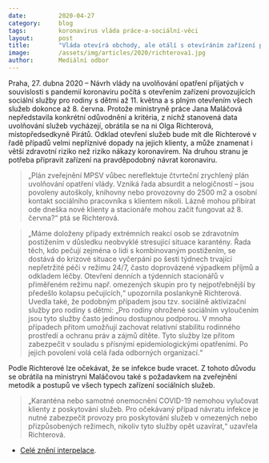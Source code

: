 ```yaml
---
date:         2020-04-27
category:     blog
tags:         koronavirus vláda práce-a-sociální-věci
layout:       post
title:        "Vláda otevírá obchody, ale otálí s otevíráním zařízení poskytujících sociální služby. Jak zabezpečíte jejich provoz v budoucnu, ptá se pirátka Richterová"
image:        /assets/img/articles/2020/richterova1.jpg
author:       Mediální odbor
--- 
```



Praha, 27. dubna 2020 – Návrh vlády na uvolňování opatření přijatých v souvislosti s pandemií koronaviru počítá s otevřením zařízení provozujících sociální služby pro rodiny s dětmi až 11. května a s plným otevřením všech služeb dokonce až 8. června. Protože ministryně práce Jana Maláčová nepředstavila konkrétní odůvodnění a kritéria, z nichž stanovená data uvolňování služeb vycházejí, obrátila se na ni Olga Richterová, místopředsedkyně Pirátů. Odklad otevření služeb bude mít dle Richterové v řadě případů velmi nepříznivé dopady na jejich klienty, a může znamenat i větší zdravotní riziko než riziko nákazy koronavirem. Na druhou stranu je potřeba připravit zařízení na pravděpodobný návrat koronaviru.

> „Plán zveřejnění MPSV vůbec nereflektuje čtvrteční zrychlený plán uvolňování opatření vlády. Vzniká řada absurdit a nelogičností – jsou povoleny autoškoly, knihovny nebo provozovny do 2500 m2 a osobní kontakt sociálního pracovníka s klientem nikoli. Lázně mohou přibírat ode dneška nové klienty a stacionáře mohou začít fungovat až 8. června?“ ptá se Richterová.

> „Máme doloženy případy extrémních reakcí osob se zdravotním postižením v důsledku neobvyklé stresující situace karantény. Řada těch, kdo pečují zejména o lidi s kombinovaným postižením, se dostává do krizové situace vyčerpání po šesti týdnech trvající nepřetržité péči v režimu 24/7, často doprovázené výpadkem příjmů a odkladem léčby. Otevření denních a týdenních stacionářů v přiměřeném režimu např. omezených skupin pro ty nejpotřebnější by předešlo kolapsu pečujících,“ upozornila poslankyně Richterová. Uvedla také, že podobným případem jsou tzv. sociálně aktivizační služby pro rodiny s dětmi: „Pro rodiny ohrožené sociálním vyloučením jsou tyto služby často jedinou dostupnou podporou. V mnoha případech přitom umožňují zachovat relativní stabilitu rodinného prostředí a ochranu práv a zájmů dítěte. Tyto služby lze přitom zabezpečit v souladu s přísnými epidemiologickými opatřeními. Po jejich povolení volá celá řada odborných organizací.“

Podle Richterové lze očekávat, že se infekce bude vracet. Z tohoto důvodu se obrátila na ministryni Maláčovou také s požadavkem na zveřejnění metodik a postupů ve všech typech zařízení sociálních služeb.

> „Karanténa nebo samotné onemocnění COVID-19 nemohou vylučovat klienty z poskytování služeb. Pro očekávaný případ návratu infekce je nutné zabezpečit provozy pro poskytování služeb v omezených nebo přizpůsobených režimech, nikoliv tyto služby opět uzavírat,“ uzavřela Richterová.

 
* [Celé znění interpelace](https://pirati.cz/assets/pdf/interpelace-uvolnovani-soc-sluzeb.pdf).
